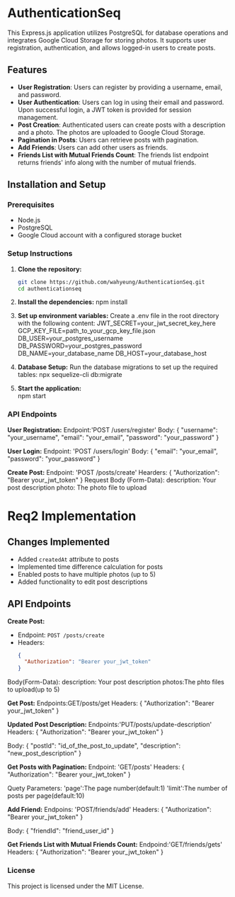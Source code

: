 # AuthenticationSeq

This Express.js application utilizes PostgreSQL for database operations and integrates Google Cloud Storage for storing photos. It supports user registration, authentication, and allows logged-in users to create posts.

## Features

- **User Registration**: Users can register by providing a username, email, and password.
- **User Authentication**: Users can log in using their email and password. Upon successful login, a JWT token is provided for session management.
- **Post Creation**: Authenticated users can create posts with a description and a photo. The photos are uploaded to Google Cloud Storage.
- **Pagination in Posts**: Users can retrieve posts with pagination.
- **Add Friends**: Users can add other users as friends.
- **Friends List with Mutual Friends Count**: The friends list endpoint returns friends' info along with the number of mutual friends.
## Installation and Setup

### Prerequisites

- Node.js
- PostgreSQL
- Google Cloud account with a configured storage bucket


### Setup Instructions

1. **Clone the repository:**
   ```bash
   git clone https://github.com/wahyeung/AuthenticationSeq.git
   cd authenticationseq

2. **Install the dependencies:**
   npm install

3. **Set up environment variables:**
  Create a .env file in the root directory with the following content:
  JWT_SECRET=your_jwt_secret_key_here
  GCP_KEY_FILE=path_to_your_gcp_key_file.json
  DB_USER=your_postgres_username
  DB_PASSWORD=your_postgres_password
  DB_NAME=your_database_name
  DB_HOST=your_database_host


4. **Database Setup:**
Run the database migrations to set up the required tables:
   npx sequelize-cli db:migrate

   
5. **Start the application:**   
   npm start


### API Endpoints
**User Registration:**
Endpoint:'POST /users/register'
Body:
{
  "username": "your_username",
  "email": "your_email",
  "password": "your_password"
}


**User Login:**
Endpoint: 'POST /users/login'
Body:
{
  "email": "your_email",
  "password": "your_password"
}

**Create Post:**
Endpoint: 'POST /posts/create'
Hearders:
{
  "Authorization": "Bearer your_jwt_token"
}
Request Body (Form-Data):
description: Your post description
photo: The photo file to upload

# Req2 Implementation

## Changes Implemented
- Added `createdAt` attribute to posts
- Implemented time difference calculation for posts
- Enabled posts to have multiple photos (up to 5)
- Added functionality to edit post descriptions


## API Endpoints

**Create Post:**
- Endpoint: `POST /posts/create`
- Headers: 
  ```json
  {
    "Authorization": "Bearer your_jwt_token"
  }

Body(Form-Data):
description: Your post description
photos:The phto files to upload(up to 5)

**Get Post:**
Endpoints:GET/posts/get
Headers:
{
  "Authorization": "Bearer your_jwt_token"
}


**Updated Post Description:**
Endpoints:'PUT/posts/update-description'
Headers:
{
  "Authorization": "Bearer your_jwt_token"
}

Body:
{
  "postId": "id_of_the_post_to_update",
  "description": "new_post_description"
}





**Get Posts with Pagination:**
Endpoint: 'GET/posts'
Headers:
{
  "Authorization": "Bearer your_jwt_token"
}

Quety Parameters:
'page':The page number(default:1)
'limit':The number of posts per page(default:10)


**Add Friend:**
Endpoins: 'POST/friends/add'
Headers:
{
  "Authorization": "Bearer your_jwt_token"
}


Body:
{
  "friendId": "friend_user_id"
}

**Get Friends List with Mutual Friends Count:**
Endpoind:'GET/friends/gets'
Headers:
{
  "Authorization": "Bearer your_jwt_token"
}




### License
This project is licensed under the MIT License.

